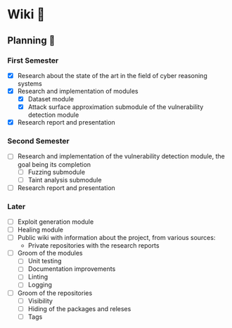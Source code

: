 # Wiki 📖

## Planning 🦅

### First Semester

- [x] Research about the state of the art in the field of cyber reasoning systems
- [x] Research and implementation of modules
    - [x] Dataset module
    - [x] Attack surface approximation submodule of the vulnerability detection module
- [x] Research report and presentation

### Second Semester

- [ ] Research and implementation of the vulnerability detection module, the goal being its completion
    - [ ] Fuzzing submodule
    - [ ] Taint analysis submodule
- [ ] Research report and presentation

### Later

- [ ] Exploit generation module
- [ ] Healing module
- [ ] Public wiki with information about the project, from various sources:
    - Private repositories with the research reports
- [ ] Groom of the modules
    - [ ] Unit testing
    - [ ] Documentation improvements
    - [ ] Linting
    - [ ] Logging
- [ ] Groom of the repositories
    - [ ] Visibility
    - [ ] Hiding of the packages and releses
    - [ ] Tags